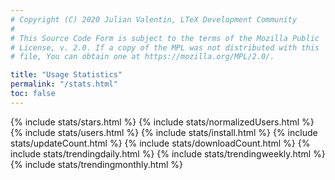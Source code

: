 ```yaml
---
# Copyright (C) 2020 Julian Valentin, LTeX Development Community
#
# This Source Code Form is subject to the terms of the Mozilla Public
# License, v. 2.0. If a copy of the MPL was not distributed with this
# file, You can obtain one at https://mozilla.org/MPL/2.0/.

title: "Usage Statistics"
permalink: "/stats.html"
toc: false
---
```


<script src="js/bokeh-2.0.2.min.js"></script>

{% include stats/stars.html %}
{% include stats/normalizedUsers.html %}
{% include stats/users.html %}
{% include stats/install.html %}
{% include stats/updateCount.html %}
{% include stats/downloadCount.html %}
{% include stats/trendingdaily.html %}
{% include stats/trendingweekly.html %}
{% include stats/trendingmonthly.html %}
